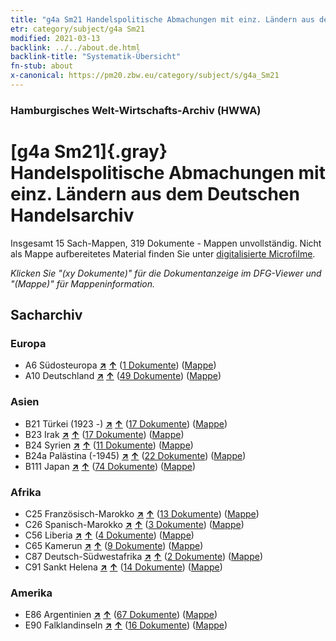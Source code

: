 ```yaml
---
title: "g4a Sm21 Handelspolitische Abmachungen mit einz. Ländern aus dem Deutschen Handelsarchiv"
etr: category/subject/g4a Sm21
modified: 2021-03-13
backlink: ../../about.de.html
backlink-title: "Systematik-Übersicht"
fn-stub: about
x-canonical: https://pm20.zbw.eu/category/subject/s/g4a_Sm21
---
```


### Hamburgisches Welt-Wirtschafts-Archiv (HWWA)
# [g4a Sm21]{.gray}&#8201; Handelspolitische Abmachungen mit einz. Ländern aus dem Deutschen Handelsarchiv&#160; 




Insgesamt 15 Sach-Mappen, 319 Dokumente - Mappen unvollständig.
Nicht als Mappe aufbereitetes Material finden Sie unter [digitalisierte Microfilme](/film/h1_sh.de.html).

_Klicken Sie "(xy Dokumente)" für die Dokumentanzeige im DFG-Viewer und "(Mappe)" für Mappeninformation._

## Sacharchiv




### Europa

- A6 Südosteuropa [**&nearr;**](../../../geo/i/140900/about.de.html "Südosteuropa (alle Mappen)") [**&uarr;**](../../../geo/about.de.html#A6 "Ländersystematik") (<a href="https://pm20.zbw.eu/dfgview/sh/140900,144550" title="über: Südosteuropa : Handelspolitische Abmachungen mit einz. Ländern aus dem Deutschen Handelsarchiv" target="_blank">1 Dokumente</a>) ([Mappe](../../../../folder/sh/1409xx/140900/1445xx/144550/about.de.html))
- A10 Deutschland [**&nearr;**](../../../geo/i/126128/about.de.html "Deutschland (alle Mappen)") [**&uarr;**](../../../geo/about.de.html#A10 "Ländersystematik") (<a href="https://pm20.zbw.eu/dfgview/sh/126128,144550" title="über: Deutschland : Handelspolitische Abmachungen mit einz. Ländern aus dem Deutschen Handelsarchiv" target="_blank">49 Dokumente</a>) ([Mappe](../../../../folder/sh/1261xx/126128/1445xx/144550/about.de.html))

### Asien

- B21 Türkei (1923 -) [**&nearr;**](../../../geo/i/141111/about.de.html "Türkei (1923 -) (alle Mappen)") [**&uarr;**](../../../geo/about.de.html#B21 "Ländersystematik") (<a href="https://pm20.zbw.eu/dfgview/sh/141111,144550" title="über: Türkei (1923 -) : Handelspolitische Abmachungen mit einz. Ländern aus dem Deutschen Handelsarchiv" target="_blank">17 Dokumente</a>) ([Mappe](../../../../folder/sh/1411xx/141111/1445xx/144550/about.de.html))
- B23 Irak [**&nearr;**](../../../geo/i/141113/about.de.html "Irak (alle Mappen)") [**&uarr;**](../../../geo/about.de.html#B23 "Ländersystematik") (<a href="https://pm20.zbw.eu/dfgview/sh/141113,144550" title="über: Irak : Handelspolitische Abmachungen mit einz. Ländern aus dem Deutschen Handelsarchiv" target="_blank">17 Dokumente</a>) ([Mappe](../../../../folder/sh/1411xx/141113/1445xx/144550/about.de.html))
- B24 Syrien [**&nearr;**](../../../geo/i/141114/about.de.html "Syrien (alle Mappen)") [**&uarr;**](../../../geo/about.de.html#B24 "Ländersystematik") (<a href="https://pm20.zbw.eu/dfgview/sh/141114,144550" title="über: Syrien : Handelspolitische Abmachungen mit einz. Ländern aus dem Deutschen Handelsarchiv" target="_blank">11 Dokumente</a>) ([Mappe](../../../../folder/sh/1411xx/141114/1445xx/144550/about.de.html))
- B24a Palästina (-1945) [**&nearr;**](../../../geo/i/141115/about.de.html "Palästina (-1945) (alle Mappen)") [**&uarr;**](../../../geo/about.de.html#B24a "Ländersystematik") (<a href="https://pm20.zbw.eu/dfgview/sh/141115,144550" title="über: Palästina (-1945) : Handelspolitische Abmachungen mit einz. Ländern aus dem Deutschen Handelsarchiv" target="_blank">22 Dokumente</a>) ([Mappe](../../../../folder/sh/1411xx/141115/1445xx/144550/about.de.html))
- B111 Japan [**&nearr;**](../../../geo/i/141272/about.de.html "Japan (alle Mappen)") [**&uarr;**](../../../geo/about.de.html#B111 "Ländersystematik") (<a href="https://pm20.zbw.eu/dfgview/sh/141272,144550" title="über: Japan : Handelspolitische Abmachungen mit einz. Ländern aus dem Deutschen Handelsarchiv" target="_blank">74 Dokumente</a>) ([Mappe](../../../../folder/sh/1412xx/141272/1445xx/144550/about.de.html))

### Afrika

- C25 Französisch-Marokko [**&nearr;**](../../../geo/i/141358/about.de.html "Französisch-Marokko (alle Mappen)") [**&uarr;**](../../../geo/about.de.html#C25 "Ländersystematik") (<a href="https://pm20.zbw.eu/dfgview/sh/141358,144550" title="über: Französisch-Marokko : Handelspolitische Abmachungen mit einz. Ländern aus dem Deutschen Handelsarchiv" target="_blank">13 Dokumente</a>) ([Mappe](../../../../folder/sh/1413xx/141358/1445xx/144550/about.de.html))
- C26 Spanisch-Marokko [**&nearr;**](../../../geo/i/141359/about.de.html "Spanisch-Marokko (alle Mappen)") [**&uarr;**](../../../geo/about.de.html#C26 "Ländersystematik") (<a href="https://pm20.zbw.eu/dfgview/sh/141359,144550" title="über: Spanisch-Marokko : Handelspolitische Abmachungen mit einz. Ländern aus dem Deutschen Handelsarchiv" target="_blank">3 Dokumente</a>) ([Mappe](../../../../folder/sh/1413xx/141359/1445xx/144550/about.de.html))
- C56 Liberia [**&nearr;**](../../../geo/i/141405/about.de.html "Liberia (alle Mappen)") [**&uarr;**](../../../geo/about.de.html#C56 "Ländersystematik") (<a href="https://pm20.zbw.eu/dfgview/sh/141405,144550" title="über: Liberia : Handelspolitische Abmachungen mit einz. Ländern aus dem Deutschen Handelsarchiv" target="_blank">4 Dokumente</a>) ([Mappe](../../../../folder/sh/1414xx/141405/1445xx/144550/about.de.html))
- C65 Kamerun [**&nearr;**](../../../geo/i/141410/about.de.html "Kamerun (alle Mappen)") [**&uarr;**](../../../geo/about.de.html#C65 "Ländersystematik") (<a href="https://pm20.zbw.eu/dfgview/sh/141410,144550" title="über: Kamerun : Handelspolitische Abmachungen mit einz. Ländern aus dem Deutschen Handelsarchiv" target="_blank">9 Dokumente</a>) ([Mappe](../../../../folder/sh/1414xx/141410/1445xx/144550/about.de.html))
- C87 Deutsch-Südwestafrika [**&nearr;**](../../../geo/i/141450/about.de.html "Deutsch-Südwestafrika (alle Mappen)") [**&uarr;**](../../../geo/about.de.html#C87 "Ländersystematik") (<a href="https://pm20.zbw.eu/dfgview/sh/141450,144550" title="über: Deutsch-Südwestafrika : Handelspolitische Abmachungen mit einz. Ländern aus dem Deutschen Handelsarchiv" target="_blank">2 Dokumente</a>) ([Mappe](../../../../folder/sh/1414xx/141450/1445xx/144550/about.de.html))
- C91 Sankt Helena [**&nearr;**](../../../geo/i/141452/about.de.html "Sankt Helena (alle Mappen)") [**&uarr;**](../../../geo/about.de.html#C91 "Ländersystematik") (<a href="https://pm20.zbw.eu/dfgview/sh/141452,144550" title="über: Sankt Helena : Handelspolitische Abmachungen mit einz. Ländern aus dem Deutschen Handelsarchiv" target="_blank">14 Dokumente</a>) ([Mappe](../../../../folder/sh/1414xx/141452/1445xx/144550/about.de.html))

### Amerika

- E86 Argentinien [**&nearr;**](../../../geo/i/141692/about.de.html "Argentinien (alle Mappen)") [**&uarr;**](../../../geo/about.de.html#E86 "Ländersystematik") (<a href="https://pm20.zbw.eu/dfgview/sh/141692,144550" title="über: Argentinien : Handelspolitische Abmachungen mit einz. Ländern aus dem Deutschen Handelsarchiv" target="_blank">67 Dokumente</a>) ([Mappe](../../../../folder/sh/1416xx/141692/1445xx/144550/about.de.html))
- E90 Falklandinseln [**&nearr;**](../../../geo/i/141694/about.de.html "Falklandinseln (alle Mappen)") [**&uarr;**](../../../geo/about.de.html#E90 "Ländersystematik") (<a href="https://pm20.zbw.eu/dfgview/sh/141694,144550" title="über: Falklandinseln : Handelspolitische Abmachungen mit einz. Ländern aus dem Deutschen Handelsarchiv" target="_blank">16 Dokumente</a>) ([Mappe](../../../../folder/sh/1416xx/141694/1445xx/144550/about.de.html))


